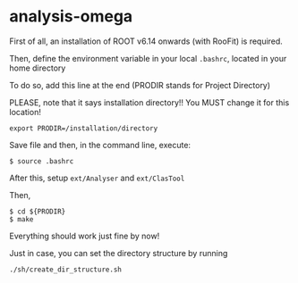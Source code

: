 analysis-omega
=================

First of all, an installation of ROOT v6.14 onwards (with RooFit) is required.

Then, define the environment variable in your local `.bashrc`, located in your home directory

To do so, add this line at the end (PRODIR stands for Project Directory)

PLEASE, note that it says installation directory!! You MUST change it for this location!
```
export PRODIR=/installation/directory
```
Save file and then, in the command line, execute:
```
$ source .bashrc
```
After this, setup `ext/Analyser` and `ext/ClasTool`

Then,
```
$ cd ${PRODIR}
$ make
```
Everything should work just fine by now!

Just in case, you can set the directory structure by running
```
./sh/create_dir_structure.sh
```
